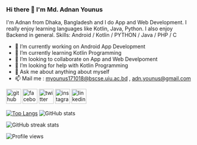 ### Hi there 👋 I'm Md. Adnan Younus


I'm Adnan from Dhaka, Bangladesh and I do  App and Web Development. I really enjoy learning languages like Kotlin, Java, Python. I also enjoy Backend in general.
Skills: Android / Kotlin / PYTHON / Java / PHP / C

- 🔭 I’m currently working on Android App Development
- 🌱 I’m currently learning Kotlin Programming
- 👯 I’m looking to collaborate on App and Web Develpoment
- 🤔 I’m looking for help with Kotlin Programming
- 💬 Ask me about anything about myself
- 📫 Mail me : myounus171018@bscse.uiu.ac.bd , adn.younus@gmail.com

[<img src='https://cdn.jsdelivr.net/npm/simple-icons@3.0.1/icons/github.svg' alt='github' height='40'>](https://github.com/adnyounus)  [<img src='https://cdn.jsdelivr.net/npm/simple-icons@3.0.1/icons/facebook.svg' alt='facebook' height='40'>](https://www.facebook.com/adn.younus)  [<img src='https://cdn.jsdelivr.net/npm/simple-icons@3.0.1/icons/twitter.svg' alt='twitter' height='40'>](https://www.twitter.com/adn_younus)  [<img src='https://cdn.jsdelivr.net/npm/simple-icons@3.0.1/icons/instagram.svg' alt='instagram' height='40'>](https://www.instagram.com/adn.younus)  [<img src='https://cdn.jsdelivr.net/npm/simple-icons@3.0.1/icons/linkedin.svg' alt='linkedin' height='40'>](https://www.linkedin.com/in/adnan-younus-ba109a174)




[![Top Langs](https://github-readme-stats.vercel.app/api/top-langs/?username=adnyounus)](https://github.com/anuraghazra/github-readme-stats)    ![GitHub stats](https://github-readme-stats.vercel.app/api?username=adnyounus&show_icons=true)  



![GitHub streak stats](https://github-readme-streak-stats.herokuapp.com/?user=adnyounus)  

![Profile views](https://gpvc.arturio.dev/adnyounus)  
